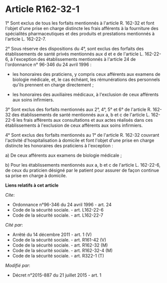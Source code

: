 # Article R162-32-1

1° Sont exclus de tous les forfaits mentionnés à l'article R. 162-32 et font l'objet d'une prise en charge distincte les
frais afférents à la fourniture des spécialités pharmaceutiques et des produits et prestations mentionnés à l'article L.
162-22-7.

2° Sous réserve des dispositions du 4°, sont exclus des forfaits des établissements de santé privés mentionnés aux d et e de
l'article L. 162-22-6, à l'exception des établissements mentionnés à l'article 24 de l'ordonnance n° 96-346 du 24 avril
1996 :

- les honoraires des praticiens, y compris ceux afférents aux examens de biologie médicale, et, le cas échéant, les
rémunérations des personnels qu'ils prennent en charge directement ;

- les honoraires des auxiliaires médicaux, à l'exclusion de ceux afférents aux soins infirmiers. 

3° Sont exclus des forfaits mentionnés aux 2°, 4°, 5° et 6° de l'article R. 162-32 des établissements de santé mentionnés aux
a, b et c de l'article L. 162-22-6 les frais afférents        aux consultations et aux actes réalisés dans ces établissements
à l'exclusion de ceux afférents aux soins infirmiers. 

4° Sont exclus des forfaits mentionnés au 1° de l'article R. 162-32 couvrant l'activité d'hospitalisation à domicile et font
l'objet d'une prise en charge distincte les honoraires des praticiens à l'exception : 

a) De ceux afférents aux examens de biologie médicale ; 

b) Pour les établissements mentionnés aux a, b et c de l'article L. 162-22-6, de ceux du praticien désigné par le patient
pour assurer de façon continue sa prise en charge à domicile.

**Liens relatifs à cet article**

_Cite_:

  - Ordonnance n°96-346 du 24 avril 1996 - art. 24
  - Code de la sécurité sociale. - art. L162-22-6
  - Code de la sécurité sociale. - art. L162-22-7

_Cité par_:

  - Arrêté du 14 décembre 2011 - art. 1 (V)
  - Code de la sécurité sociale. - art. R161-42 (V)
  - Code de la sécurité sociale. - art. R162-32 (M)
  - Code de la sécurité sociale. - art. R162-32-4 (M)
  - Code de la sécurité sociale. - art. R322-1 (T)

_Modifié par_:

  - Décret n°2015-887 du 21 juillet 2015 - art. 1
